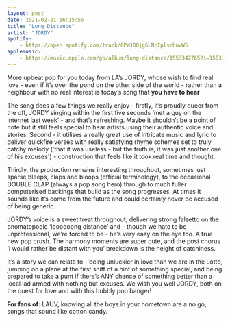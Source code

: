 ```yaml
---
layout: post
date: 2021-02-21 16:15:56
title: "Long Distance"
artist: "JORDY"
spotify: 
    - https://open.spotify.com/track/0PWJ0Ojg6LNcIplsrhuwW5
applemusic: 
    - https://music.apple.com/gb/album/long-distance/1553342765?i=1553343126
---
```


More upbeat pop for you today from LA’s JORDY, whose wish to find real love - even if it’s over the pond on the other side of the world - rather than a neighbour with no real interest is today’s song that **you have to hear**

The song does a few things we really enjoy - firstly, it’s proudly queer from the off, JORDY singing within the first five seconds ‘met a guy on the internet last week’ - and that’s refreshing. Maybe it shouldn’t be a point of note but it still feels special to hear artists using their authentic voice and stories. Second - it utilises a really great use of intricate music and lyric to deliver quickfire verses with really satisfying rhyme schemes set to truly catchy melody ('that it was useless - but the truth is, it was just another one of his excuses') - construction that feels like it took real time and thought.

Thirdly, the production remains interesting throughout, sometimes just sparse bleeps, claps and bloops (official terminology), to the occasional DOUBLE CLAP (always a pop song hero) through to much fuller computerised backings that build as the song progresses. At times it sounds like it’s come from the future and could certainly never be accused of being generic. 

JORDY’s voice is a sweet treat throughout, delivering strong falsetto on the onomatopoeic ‘loooooong distance’ and - though we hate to be unprofessional, we’re forced to be - he’s very easy on the eye too. A true new pop crush. The harmony moments are super cute, and the post chorus ‘I would rather be distant with you’ breakdown is the height of catchiness.

It’s a story we can relate to - being unluckier in love than we are in the Lotto, jumping on a plane at the first sniff of a hint of something special, and being prepared to take a punt if there’s ANY chance of something better than a local lad armed with nothing but excuses. We wish you well JORDY, both on the quest for love and with this bubbly pop banger! 

**For fans of:** LAUV,  knowing all the boys in your hometown are a no go, songs that sound like cotton candy.
